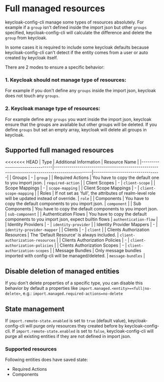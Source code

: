 # Full managed resources

keycloak-config-cli manage some types of resources absolutely. For example if a `group` isn't defined
inside the import json but other `groups` specified, keycloak-config-cli will calculate the
difference and delete the `group` from keycloak.

In some cases it is required to include some keycloak defaults because keycloak-config-cli can't
detect if the entity comes from a user or auto created by keycloak itself.

There are 2 modes to ensure a specific behavior:

### 1. Keycloak should not manage type of resources:

For example if you don't define any `groups` inside the import json, keycloak does not touch any `groups`.

### 2. Keycloak manage type of resources:

For example define any `groups` you want inside the import json, keycloak ensure that the groups are available but other
groups will be deleted. If you define `groups` but set an empty array, keycloak will delete all groups in keycloak.

## Supported full managed resources

<<<<<<< HEAD
| Type                            | Additional Information                                                                          | Resource Name                    |
|---------------------------------|-------------------------------------------------------------------------------------------------|----------------------------------|
| Groups                          | -                                                                                               | `group`                          |
| Required Actions                | You have to copy the default one to you import json.                                            | `required-action`                |
| Client Scopes                   | -                                                                                               | `client-scope`                   |
| Scope Mappings                  | -                                                                                               | `scope-mapping`                  |
| Client Scope Mappings           | -                                                                                               | `client-scope-mapping`           |
| Roles                           | If not set as 'full', the attributes of realm-level role will be updated instead of override.   | `role`                           |
| Components                      | You have to copy the default components to you import json.                                     | `component`                      |
| Sub Components                  | You have to copy the default components to you import json.                                     | `sub-component`                  |
| Authentication Flows            | You have to copy the default components to you import json, expect builtin flows                | `authentication-flow`            |
| Identity Providers              | -                                                                                               | `identity-provider`              |
| Identity Provider Mappers       | -                                                                                               | `identity-provider-mapper`       |
| Clients                         | -                                                                                               | `client`                         |
| Clients Authorization Resources | The 'Default Resource' is always included.                                                      | `client-authorization-resources` |
| Clients Authorization Policies  | -                                                                                               | `client-authorization-policies`  |
| Clients Authorization Scopes    | -                                                                                               | `client-authorization-scopes`    |
| Message Bundles                 | Only message bundles imported with config-cli will be managed/deleted.                          | `message-bundles`                |

## Disable deletion of managed entities

If you don't delete properties of a specific type, you can disable this behavior by default a properties like `import.managed.<entity>=<full|no-delete>`, e.g.:
`import.managed.required-actions=no-delete`

## State management

If `import.remote-state.enabled` is set to `true` (default value), keycloak-config-cli will purge only resources they created before by keycloak-config-cli. If `import.remote-state.enabled` is set to `false`, keycloak-config-cli will purge all existing entities if they are not defined in import json.

### Supported resources

Following entities does have saved state:

- Required Actions
- Components
